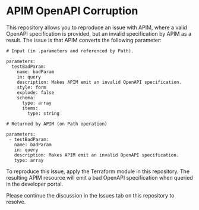 
# APIM OpenAPI Corruption

This repository allows you to reproduce an issue with APIM, where a valid OpenAPI specification is provided, but an invalid specification by APIM as a result. The issue is that APIM converts the following parameter:

```
# Input (in .parameters and referenced by Path).

parameters:
  testBadParam:
    name: badParam
    in: query
    description: Makes APIM emit an invalid OpenAPI specification. 
    style: form
    explode: false
    schema:
      type: array
      items:
        type: string

# Returned by APIM (on Path operation)

parameters:
 - testBadParam:
   name: badParam
   in: query
   description: Makes APIM emit an invalid OpenAPI specification. 
   type: array

```

To reproduce this issue, apply the Terraform module in this repository. The resulting APIM resource will emit a bad OpenAPI specification when queried in the developer portal.

Please continue the discussion in the Issues tab on this repository to resolve.
